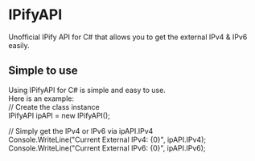 # IPifyAPI
Unofficial IPify API for C# that allows you to get the external IPv4 &amp; IPv6 easily.

## Simple to use
Using IPifyAPI for C# is simple and easy to use.  
Here is an example:  
// Create the class instance  
IPifyAPI ipAPI = new IPifyAPI();  
  
// Simply get the IPv4 or IPv6 via ipAPI.IPv4  
Console.WriteLine("Current External IPv4: {0}", ipAPI.IPv4);  
Console.WriteLine("Current External IPv6: {0}", ipAPI.IPv6);  
